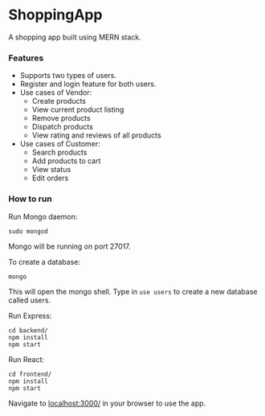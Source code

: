 # ShoppingApp
A shopping app built using MERN stack.
### Features
 - Supports two types of users.
 - Register and login feature for both users.
 - Use cases of Vendor:
    * Create products
    * View current product listing
    * Remove products
    * Dispatch products
    * View rating and reviews of all products
- Use cases of Customer:
   * Search products
   * Add products to cart
   * View status
   * Edit orders

### How to run
Run Mongo daemon:

```
sudo mongod
```

Mongo will be running on port 27017.

To create a database:

```
mongo
```

This will open the mongo shell. Type in `use users` to create a new database called users.

Run Express:

```
cd backend/
npm install
npm start
```

Run React:

```
cd frontend/
npm install
npm start
```

Navigate to [localhost:3000/](localhost:3000/) in your browser to use the app. 

